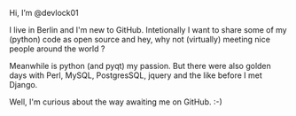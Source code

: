 Hi, I’m @devlock01

I live in Berlin and I'm new to GitHub. Intetionally I want to share some of my (python) code as open source and hey, why not
(virtually) meeting nice people around the world ?

Meanwhile is python (and pyqt) my passion. But there were also golden days with Perl, MySQL, PostgresSQL, jquery and the like before I 
met Django.

Well, I'm curious about the way awaiting me on GitHub. :-)

<!---
devlock01/devlock01 is a ✨ special ✨ repository because its `README.md` (this file) appears on your GitHub profile.
You can click the Preview link to take a look at your changes.
--->
